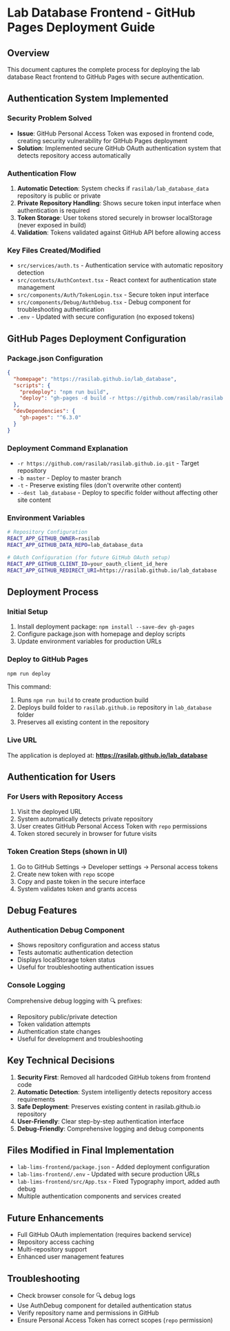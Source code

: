 # Lab Database Frontend - GitHub Pages Deployment Guide

## Overview
This document captures the complete process for deploying the lab database React frontend to GitHub Pages with secure authentication.

## Authentication System Implemented

### Security Problem Solved
- **Issue**: GitHub Personal Access Token was exposed in frontend code, creating security vulnerability for GitHub Pages deployment
- **Solution**: Implemented secure GitHub OAuth authentication system that detects repository access automatically

### Authentication Flow
1. **Automatic Detection**: System checks if `rasilab/lab_database_data` repository is public or private
2. **Private Repository Handling**: Shows secure token input interface when authentication is required
3. **Token Storage**: User tokens stored securely in browser localStorage (never exposed in build)
4. **Validation**: Tokens validated against GitHub API before allowing access

### Key Files Created/Modified
- `src/services/auth.ts` - Authentication service with automatic repository detection
- `src/contexts/AuthContext.tsx` - React context for authentication state management
- `src/components/Auth/TokenLogin.tsx` - Secure token input interface
- `src/components/Debug/AuthDebug.tsx` - Debug component for troubleshooting authentication
- `.env` - Updated with secure configuration (no exposed tokens)

## GitHub Pages Deployment Configuration

### Package.json Configuration
```json
{
  "homepage": "https://rasilab.github.io/lab_database",
  "scripts": {
    "predeploy": "npm run build",
    "deploy": "gh-pages -d build -r https://github.com/rasilab/rasilab.github.io.git -b master -t --dest lab_database"
  },
  "devDependencies": {
    "gh-pages": "^6.3.0"
  }
}
```

### Deployment Command Explanation
- `-r https://github.com/rasilab/rasilab.github.io.git` - Target repository
- `-b master` - Deploy to master branch
- `-t` - Preserve existing files (don't overwrite other content)
- `--dest lab_database` - Deploy to specific folder without affecting other site content

### Environment Variables
```bash
# Repository Configuration
REACT_APP_GITHUB_OWNER=rasilab
REACT_APP_GITHUB_DATA_REPO=lab_database_data

# OAuth Configuration (for future GitHub OAuth setup)
REACT_APP_GITHUB_CLIENT_ID=your_oauth_client_id_here
REACT_APP_GITHUB_REDIRECT_URI=https://rasilab.github.io/lab_database
```

## Deployment Process

### Initial Setup
1. Install deployment package: `npm install --save-dev gh-pages`
2. Configure package.json with homepage and deploy scripts
3. Update environment variables for production URLs

### Deploy to GitHub Pages
```bash
npm run deploy
```

This command:
1. Runs `npm run build` to create production build
2. Deploys build folder to `rasilab.github.io` repository in `lab_database` folder
3. Preserves all existing content in the repository

### Live URL
The application is deployed at: **https://rasilab.github.io/lab_database**

## Authentication for Users

### For Users with Repository Access
1. Visit the deployed URL
2. System automatically detects private repository
3. User creates GitHub Personal Access Token with `repo` permissions
4. Token stored securely in browser for future visits

### Token Creation Steps (shown in UI)
1. Go to GitHub Settings → Developer settings → Personal access tokens
2. Create new token with `repo` scope
3. Copy and paste token in the secure interface
4. System validates token and grants access

## Debug Features

### Authentication Debug Component
- Shows repository configuration and access status
- Tests automatic authentication detection
- Displays localStorage token status
- Useful for troubleshooting authentication issues

### Console Logging
Comprehensive debug logging with 🔍 prefixes:
- Repository public/private detection
- Token validation attempts
- Authentication state changes
- Useful for development and troubleshooting

## Key Technical Decisions

1. **Security First**: Removed all hardcoded GitHub tokens from frontend code
2. **Automatic Detection**: System intelligently detects repository access requirements
3. **Safe Deployment**: Preserves existing content in rasilab.github.io repository
4. **User-Friendly**: Clear step-by-step authentication interface
5. **Debug-Friendly**: Comprehensive logging and debug components

## Files Modified in Final Implementation
- `lab-lims-frontend/package.json` - Added deployment configuration
- `lab-lims-frontend/.env` - Updated with secure production URLs
- `lab-lims-frontend/src/App.tsx` - Fixed Typography import, added auth debug
- Multiple authentication components and services created

## Future Enhancements
- Full GitHub OAuth implementation (requires backend service)
- Repository access caching
- Multi-repository support
- Enhanced user management features

## Troubleshooting
- Check browser console for 🔍 debug logs
- Use AuthDebug component for detailed authentication status
- Verify repository name and permissions in GitHub
- Ensure Personal Access Token has correct scopes (`repo` permission)